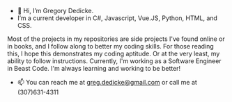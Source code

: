 - 👋 Hi, I’m Gregory Dedicke. 
- I’m a current developer in C#, Javascript, Vue.JS, Python, HTML, and CSS.

Most of the projects in my repositories are side projects I've found online or in books, and I follow along to better my coding skills. For those reading this, I hope this demonstrates my coding aptitude. Or at the very least, my ability to follow instructions. Currently, I'm working as a Software Engineer in Beast Code. I'm always learning and working to be better!

- 📫 You can reach me at greg.dedicke@gmail.com or call me at (307)631-4311

<!---
Renegade1911/Renegade1911 is a ✨ special ✨ repository because its `README.md` (this file) appears on your GitHub profile.
You can click the Preview link to take a look at your changes.
--->
